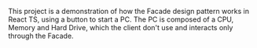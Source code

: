 This project is a demonstration of how the Facade design pattern works in React TS, using a button to start a PC. The PC is composed of a CPU, Memory and Hard Drive, which the client don't use and interacts only through the Facade.
